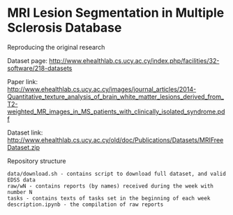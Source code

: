 # MRI Lesion Segmentation in Multiple Sclerosis Database 
Reproducing the original research

Dataset page: http://www.ehealthlab.cs.ucy.ac.cy/index.php/facilities/32-software/218-datasets

Paper link: http://www.ehealthlab.cs.ucy.ac.cy/images/journal_articles/2014-Quantitative_texture_analysis_of_brain_white_matter_lesions_derived_from_T2-weighted_MR_images_in_MS_patients_with_clinically_isolated_syndrome.pdf

Dataset link: http://www.ehealthlab.cs.ucy.ac.cy/old/doc/Publications/Datasets/MRIFreeDataset.zip

Repository structure
```
data/download.sh - contains script to download full dataset, and valid EDSS data
raw/wN - contains reports (by names) received during the week with number N
tasks - contains texts of tasks set in the beginning of each week
description.ipynb - the compilation of raw reports
```
